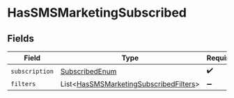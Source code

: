 # HasSMSMarketingSubscribed


## Fields

| Field                                                                                                  | Type                                                                                                   | Required                                                                                               | Description                                                                                            |
| ------------------------------------------------------------------------------------------------------ | ------------------------------------------------------------------------------------------------------ | ------------------------------------------------------------------------------------------------------ | ------------------------------------------------------------------------------------------------------ |
| `subscription`                                                                                         | [SubscribedEnum](../../models/components/SubscribedEnum.md)                                            | :heavy_check_mark:                                                                                     | N/A                                                                                                    |
| `filters`                                                                                              | List\<[HasSMSMarketingSubscribedFilters](../../models/components/HasSMSMarketingSubscribedFilters.md)> | :heavy_minus_sign:                                                                                     | N/A                                                                                                    |
